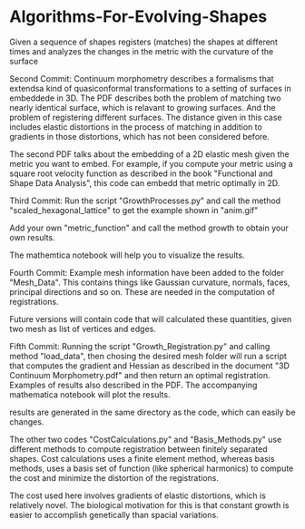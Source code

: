 # Algorithms-For-Evolving-Shapes
Given a sequence of shapes registers (matches) the shapes at different times and analyzes the changes in the metric with the curvature of the surface


Second Commit:
Continuum morphometry describes a formalisms that extendsa kind of quasiconformal transformations to a setting of surfaces in embeddede in 3D. The PDF describes both the problem of matching two nearly identical surface, which is relavant to growing surfaces. And the problem of registering different surfaces. The distance given in this case includes elastic distortions in the process of matching in addition to gradients in those distortions, which has not been considered before.

The second PDF talks about the embedding of a 2D elastic mesh given the metric you want to embed. For example, if you compute your metric using a square root velocity function as described in the book "Functional and Shape Data Analysis", this code can embedd that metric optimally in 2D.


Third Commit: 
Run the script "GrowthProcesses.py" and call the method "scaled_hexagonal_lattice" to get the example shown in "anim.gif"

Add your own "metric_function" and call the method growth to obtain your own results.

The mathemtica notebook will help you to visualize the results.


Fourth Commit: 
Example mesh information have been added to the folder "Mesh_Data". This contains things like Gaussian curvature, normals, faces, principal directions and so on. These are needed in the computation of registrations. 

Future versions will contain code that will calculated these quantities, given two mesh as list of vertices and edges.


Fifth Commit: 
Running the script "Growth_Registration.py" and calling method "load_data", then chosing the desired mesh folder will run a script that computes the gradient and Hessian as described in the document "3D Continuum Morphometry.pdf" and then return an optimal registration. Examples of results also described in the PDF.  The accompanying mathematica notebook will plot the results. 

results are generated in the same directory as the code, which can easily be changes.

The other two codes "CostCalculations.py" and "Basis_Methods.py" use different methods to compute registration between finitely separated shapes. Cost calculations uses a finite element method, whereas basis methods, uses a basis set of function (like spherical harmonics) to compute the cost and minimize the distortion of the registrations. 

The cost used here involves gradients of elastic distortions, which is relatively novel. The biological motivation for this is that constant growth is easier to accomplish genetically than spacial variations.
